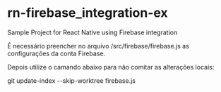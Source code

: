 # rn-firebase_integration-ex
Sample Project for React Native using Firebase integration



É necessário preencher no arquivo /src/firebase/firebase.js as configurações da conta Firebase.

Depois utilize o camando abaixo para não comitar as alterações locais:

git update-index --skip-worktree firebase.js